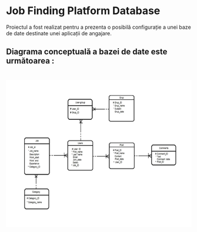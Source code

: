 # Job Finding Platform Database

Proiectul a fost realizat pentru a prezenta o posibilă configurație a unei baze de date destinate unei aplicații de angajare.

## Diagrama conceptuală a bazei de date este următoarea :

#         <img src="https://github.com/Andrew0911/Job-Finding-Platform-Database/blob/main/DiagramaConceptuala.png" class="center" width = 600px height = 400px>



